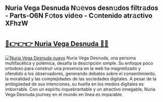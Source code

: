## Nuria Vega Desnuda N𝚞𝚎vos desn𝚞dos filtr𝚊dos - Parts-O6N F𝚘tos vid𝚎o - C𝚘ntenido atr𝚊ctivo XFhzW

# <h2><a href="http://mb4v9l.tromn.icu/?c=Nuria+Vega+Desnuda">🔗👉👉👉 Nuria Vega Desnuda 🔗🔗</a></h2>

[![Nuria Vega Desnuda nuevo](https://i.imgur.com/pEAQMta.gif)](http://mb4v9l.tromn.icu/?c=Nuria+Vega+Desnuda)
Nuria Vega Desnuda, una persona multifacética y polémica, desafía la descripción simple. Su enfoque poco ortodoxo para construir una presencia en la web ha magnetizado y ofendido a los observadores, generando debates sobre el consentimiento, la moralidad y las complejidades de las sociedades digitales. A pesar de la ambigüedad de sus intenciones, su huella en los medios digitales es imborrable. Con un espíritu inquebrantable y un atractivo innegable, Nuria Vega Desnuda journey en el mundo en línea es imparable.
